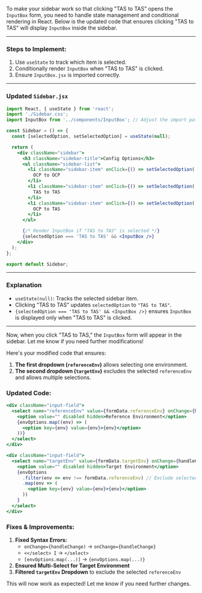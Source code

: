 To make your sidebar work so that clicking "TAS to TAS" opens the `InputBox` form, you need to handle state management and conditional rendering in React. Below is the updated code that ensures clicking "TAS to TAS" will display `InputBox` inside the sidebar.

---

### **Steps to Implement:**
1. Use `useState` to track which item is selected.
2. Conditionally render `InputBox` when "TAS to TAS" is clicked.
3. Ensure `InputBox.jsx` is imported correctly.

---

### **Updated `Sidebar.jsx`**
```jsx
import React, { useState } from 'react';
import './Sidebar.css';
import InputBox from '../components/InputBox'; // Adjust the import path if needed

const Sidebar = () => {
  const [selectedOption, setSelectedOption] = useState(null);

  return (
    <div className="sidebar">
      <h3 className="sidebar-title">Config Options</h3>
      <ul className="sidebar-list">
        <li className="sidebar-item" onClick={() => setSelectedOption('OCP to OCP')}>
          OCP to OCP
        </li>
        <li className="sidebar-item" onClick={() => setSelectedOption('TAS to TAS')}>
          TAS to TAS
        </li>
        <li className="sidebar-item" onClick={() => setSelectedOption('OCP to TAS')}>
          OCP to TAS
        </li>
      </ul>

      {/* Render InputBox if "TAS to TAS" is selected */}
      {selectedOption === 'TAS to TAS' && <InputBox />}
    </div>
  );
};

export default Sidebar;
```

---

### **Explanation**
- `useState(null)`: Tracks the selected sidebar item.
- Clicking "TAS to TAS" updates `selectedOption` to `"TAS to TAS"`.
- `{selectedOption === 'TAS to TAS' && <InputBox />}` ensures `InputBox` is displayed only when "TAS to TAS" is clicked.

---

Now, when you click "TAS to TAS," the `InputBox` form will appear in the sidebar. Let me know if you need further modifications!





Here's your modified code that ensures:  

1. **The first dropdown (`referenceEnv`)** allows selecting one environment.  
2. **The second dropdown (`targetEnv`)** excludes the selected `referenceEnv` and allows multiple selections.  

### Updated Code:
```jsx
<div className="input-field">
  <select name="referenceEnv" value={formData.referenceEnv} onChange={handleChange}>
    <option value="" disabled hidden>Reference Environment</option>
    {envOptions.map((env) => (
      <option key={env} value={env}>{env}</option>
    ))}
  </select>
</div>

<div className="input-field">
  <select name="targetEnv" value={formData.targetEnv} onChange={handleChange} multiple>
    <option value="" disabled hidden>Target Environment</option>
    {envOptions
      .filter(env => env !== formData.referenceEnv) // Exclude selected referenceEnv
      .map(env => (
        <option key={env} value={env}>{env}</option>
      ))
    }
  </select>
</div>
```

### Fixes & Improvements:
1. **Fixed Syntax Errors:**  
   - `onChange={handleChange)` → `onChange={handleChange}`  
   - `<</select> I` → `</select>`  
   - `[envOptions.map(...)]` → `{envOptions.map(...)}`
2. **Ensured Multi-Select for Target Environment**  
3. **Filtered `targetEnv` Dropdown** to exclude the selected `referenceEnv`  

This will now work as expected! Let me know if you need further changes.





